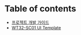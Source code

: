 # Table of contents

* [프로젝트 개발 가이드](README.md)
* [WT32-SC01 UI Template](wt32-sc01-ui-template.md)

